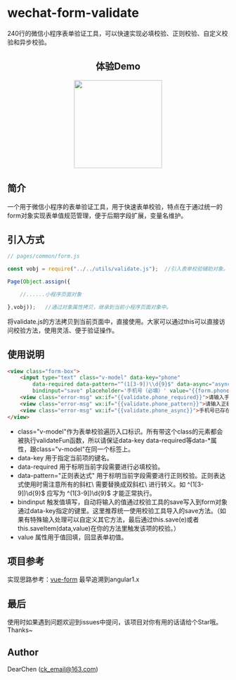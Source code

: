 wechat-form-validate
======================

240行的微信小程序表单验证工具，可以快速实现必填校验、正则校验、自定义校验和异步校验。

<h2 align = "center" style="">体验Demo</h2>
<div align=center ><img width="200" height="200" src="https://wx4.sinaimg.cn/mw690/bcef58c1ly1ggbb42hd6pj20760760u3.jpg"/></div>

简介
--------

一个用于微信小程序的表单验证工具，用于快速表单校验，特点在于通过统一的form对象实现表单值规范管理，便于后期字段扩展，变量名维护。

引入方式
--------

```javascript
// pages/common/form.js

const vobj = require("../../utils/validate.js");  //引入表单校验辅助对象。

Page(Object.assign({

	//......小程序页面对象

},vobj));	//通过对象属性拷贝，继承到当前小程序页面对象中。

```
将validate.js的方法拷贝到当前页面中，直接使用。大家可以通过this可以直接访问校验方法，使用灵活、便于验证操作。

使用说明
--------

```html
<view class="form-box">
    <input type="text" class="v-model" data-key="phone" 
        data-required data-pattern="^(1[3-9])\\d{9}$" data-async="asyncPhoneCheckFun" 
        bindinput="save" placeholder='手机号（必填）' value="{{form.phone}}"/>
    <view class="error-msg" wx:if="{{validate.phone_required}}">请输入手机号</view>
    <view class="error-msg" wx:if="{{validate.phone_pattern}}">请输入正确的手机号</view>
    <view class="error-msg" wx:if="{{validate.phone_async}}">手机号已存在不可重复使用</view>
</view>
```

* class="v-model"作为表单校验遍历入口标识。所有带这个class的元素都会被执行validateFun函数，所以请保证data-key data-required等data-*属性，跟class="v-model"在同一个标签上。
* data-key 用于指定当前项的键名。
* data-required 用于标明当前字段需要进行必填校验。
* data-pattern="正则表达式" 用于标明当前字段需要进行正则校验。正则表达式使用时需注意所有的斜杠\ 需要替换成双斜杠\\ 进行转义。如 ^(1[3-9])\d{9}$ 应写为 ^(1[3-9])\\d{9}$ 才能正常执行。
* bindinput 触发值填写，自动将输入的值通过校验工具的save写入到form对象通过data-key指定的键里。这里推荐统一使用校验工具导入的save方法。（如果有特殊输入处理可以自定义其它方法，最后通过this.save(e)或者this.saveItem(data,value)在你的方法里触发该项的校验。）
* value 属性用于值回填，回显表单初值。


项目参考
--------

实现思路参考：[vue-form](https://github.com/fergaldoyle/vue-form) 最早追溯到angular1.x

最后
--------
使用时如果遇到问题欢迎到issues中提问，该项目对你有用的话请给个Star哦。Thanks~

Author
------

DearChen (ck_email@163.com)
